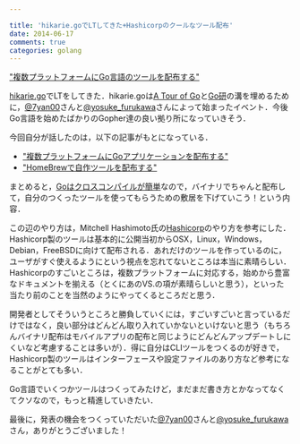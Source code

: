 ```yaml
---

title: 'hikarie.goでLTしてきた+Hashicorpのクールなツール配布'
date: 2014-06-17
comments: true
categories: golang
---
```


<script async class="speakerdeck-embed" data-id="540e7720d83f013190131630294e6fbc" data-ratio="1.77777777777778" src="http://speakerdeck.com/assets/embed.js"></script>

["複数プラットフォームにGo言語のツールを配布する"](https://speakerdeck.com/tcnksm/fu-shu-puratutohuomunigoyan-yu-falseturuwopei-bu-suru-number-hikarie-go)

[hikarie.go](http://connpass.com/event/6579/)でLTをしてきた．hikarie.goは[A Tour of Go](http://go-tour-jp.appspot.com/#1)と[Go研](https://github.com/goken/goken)の溝を埋めるために，[@7yan00](https://twitter.com/7yan00)さんと[@yosuke_furukawa](https://twitter.com/yosuke_furukawa)さんによって始まったイベント．今後Go言語を始めたばかりのGopher達の良い拠り所になっていきそう．

今回自分が話したのは，以下の記事がもとになっている．

- ["複数プラットフォームにGoアプリケーションを配布する"](http://deeeet.com/writing/2014/05/19/gox/)
- ["HomeBrewで自作ツールを配布する"](http://deeeet.com/writing/2014/05/20/brew-tap/)

まとめると，[Goはクロスコンパイルが簡単](http://unknownplace.org/archives/golang-cross-compiling.html)なので，バイナリでちゃんと配布して，自分のつくったツールを使ってもらうための敷居を下げていこう！という内容．

この辺のやり方は，Mitchell Hashimoto氏の[Hashicorp](http://www.hashicorp.com/)のやり方を参考にした．Hashicorp製のツールは基本的に公開当初からOSX，Linux，Windows，Debian，FreeBSDに向けて配布される．あれだけのツールを作っているのに，ユーザがすぐ使えるようにという視点を忘れてないところは本当に素晴らしい．Hashicorpのすごいところは，複数プラットフォームに対応する，始めから豊富なドキュメントを揃える（とくにあのVS.の項が素晴らしいと思う），といった当たり前のことを当然のようにやってくるところだと思う．

開発者としてそういうところと勝負していくには，すごいすごいと言っているだけではなく，良い部分はどんどん取り入れていかないといけないと思う（もちろんバイナリ配布はモバイルアプリの配布と同じようにどんどんアップデートしにくいなど考慮することは多いが）．得に自分はCLIツールをつくるのが好きで，Hashicorp製のツールはインターフェースや設定ファイルのあり方など参考になることがとても多い．

Go言語でいくつかツールはつくってみたけど，まだまだ書き方とかなってなくてクソなので，もっと精進していきたい．

最後に，発表の機会をつくっていただいた[@7yan00](https://twitter.com/7yan00)さんと[@yosuke_furukawa](https://twitter.com/yosuke_furukawa)さん，ありがとうございました！
